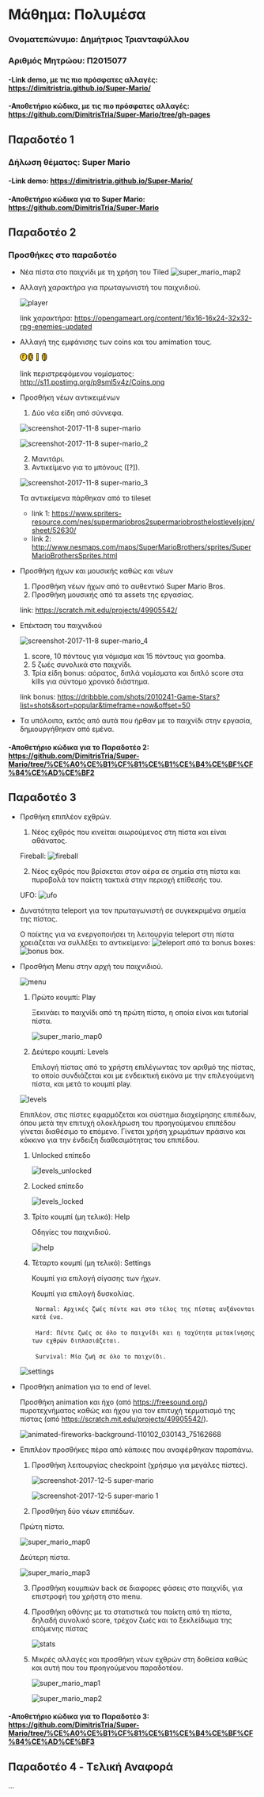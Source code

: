 # Μάθημα: Πολυμέσα

### Ονοματεπώνυμο: Δημήτριος Τριανταφύλλου
### Αριθμός Μητρώου: Π2015077

#### -Link demo, με τις πιο πρόσφατες αλλαγές: https://dimitristria.github.io/Super-Mario/
#### -Αποθετήριο κώδικα, με τις πιο πρόσφατες αλλαγές: https://github.com/DimitrisTria/Super-Mario/tree/gh-pages

## Παραδοτέο 1

### Δήλωση θέματος: Super Mario

#### -Link demo: https://dimitristria.github.io/Super-Mario/
#### -Αποθετήριο κώδικα για το Super Mario: https://github.com/DimitrisTria/Super-Mario

## Παραδοτέο 2

### Προσθήκες στο παραδοτέο
* Νέα πίστα στο παιχνίδι με τη χρήση του Tiled
    ![super_mario_map2](https://user-images.githubusercontent.com/22676085/32542521-83f6e62a-c47b-11e7-8271-5cfc5a66e49a.png)

* Αλλαγή χαρακτήρα για πρωταγωνιστή του παιχνιδιού.

    ![player](https://user-images.githubusercontent.com/22676085/32542777-5ba8b378-c47c-11e7-9f01-6705d5a01311.png)
  
  link χαρακτήρα: https://opengameart.org/content/16x16-16x24-32x32-rpg-enemies-updated

* Αλλαγή της εμφάνισης των coins και του amimation τους.

    ![](https://github.com/DimitrisTria/Super-Mario/blob/%CE%A0%CE%B1%CF%81%CE%B1%CE%B4%CE%BF%CF%84%CE%AD%CE%BF2/assets/sprites/rotated_coin.png)

  link περιστρεφόμενου νομίσματος: http://s11.postimg.org/p9sml5v4z/Coins.png

* Προσθήκη νέων αντικειμένων
  1) Δύο νέα είδη από σύννεφα.
  
    ![screenshot-2017-11-8 super-mario](https://user-images.githubusercontent.com/22676085/32542086-3a571c7a-c47a-11e7-945e-4908eb9b40bb.png)
    
    ![screenshot-2017-11-8 super-mario_2](https://user-images.githubusercontent.com/22676085/32542087-3a76fd88-c47a-11e7-9e36-ced8c79e49f3.png)

  2) Μανιτάρι.
  3) Αντικείμενο για το μπόνους ([?]).
  
    ![screenshot-2017-11-8 super-mario_3](https://user-images.githubusercontent.com/22676085/32542088-3a969bb6-c47a-11e7-8811-edaefa435495.png)
  
  Τα αντικείμενα πάρθηκαν από το tileset
  * link 1: https://www.spriters-resource.com/nes/supermariobros2supermariobrosthelostlevelsjpn/sheet/52630/
  * link 2: http://www.nesmaps.com/maps/SuperMarioBrothers/sprites/SuperMarioBrothersSprites.html

* Προσθήκη ήχων και μουσικής καθώς και νέων
  1) Προσθήκη νέων ήχων από το αυθεντικό Super Mario Bros.
  2) Προσθήκη μουσικής από τα assets της εργασίας.
  
  link: https://scratch.mit.edu/projects/49905542/
  
* Επέκταση του παιχνιδιού

    ![screenshot-2017-11-8 super-mario_4](https://user-images.githubusercontent.com/22676085/32542089-3abb0730-c47a-11e7-9143-198dab12e0fe.png)

  1) score, 10 πόντους για νόμισμα και 15 πόντους για goomba.
  2) 5 ζωές συνολικά στο παιχνίδι.
  3) Τρία είδη bonus: αόρατος, διπλά νομίσματα και διπλό score στα kills για σύντομο χρονικό διάστημα.
  
  link bonus: https://dribbble.com/shots/2010241-Game-Stars?list=shots&sort=popular&timeframe=now&offset=50

* Tα υπόλοιπα, εκτός από αυτά που ήρθαν με το παιχνίδι στην εργασία, δημιουργήθηκαν από εμένα.

#### -Αποθετήριο κώδικα για το Παραδοτέο 2: https://github.com/DimitrisTria/Super-Mario/tree/%CE%A0%CE%B1%CF%81%CE%B1%CE%B4%CE%BF%CF%84%CE%AD%CE%BF2

## Παραδοτέο 3

* Πρσθήκη επιπλέον εχθρών.

    1) Νέος εχθρός που κινείται αιωρούμενος στη πίστα και είναι αθάνατος.
    
    Fireball: ![fireball](https://user-images.githubusercontent.com/22676085/33483734-e4f7be20-d6a7-11e7-8b42-866793675d33.png)

    2) Νέος εχθρός που βρίσκεται στον αέρα σε σημεία στη πίστα και πυροβολά τον παίκτη τακτικά στην περιοχή επίθεσής του.
    
    UFO: ![ufo](https://user-images.githubusercontent.com/22676085/33483697-be8a3740-d6a7-11e7-8931-bf77ccdfd3cc.png)

* Δυνατότητα teleport για τον πρωταγωνιστή σε συγκεκριμένα σημεία της πίστας.
    
    Ο παίκτης για να ενεργοποιήσει τη λειτουργία teleport στη πίστα χρειάζεται να συλλέξει το αντικείμενο: ![teleport](https://user-images.githubusercontent.com/22676085/33485137-f60c9cc0-d6ad-11e7-8207-570955ef6da2.png) από τα bonus boxes: ![bonus box](https://user-images.githubusercontent.com/22676085/33485200-28de6f84-d6ae-11e7-9666-adaacb6125a3.png).

* Προσθήκη Μenu στην αρχή του παιχνιδιού.

    ![menu](https://user-images.githubusercontent.com/22676085/33654136-deb9c26e-da77-11e7-8ea8-ee64186b5470.png)

    1) Πρώτο κουμπί: Play
        
        Ξεκινάει το παιχνίδι από τη πρώτη πίστα, η οποία είναι και tutorial πίστα.
        
        ![super_mario_map0](https://user-images.githubusercontent.com/22676085/33656369-850c53c4-da7e-11e7-96af-a3512b076286.png)
      
    2) Δεύτερο κουμπί: Levels
        
        Επιλογή πίστας από το χρήστη επιλέγωντας τον αριθμό της πίστας, το οποίο συνδιάζεται και με ενδεικτική εικόνα με την επιλεγούμενη πίστα, και μετά το κουμπί play.
      
    ![levels](https://user-images.githubusercontent.com/22676085/33654133-de443a8a-da77-11e7-8212-c2ecb8c75dae.png)
    
    Επιπλέον, στις πίστες εφαρμόζεται και σύστημα διαχείρησης επιπέδων, όπου μετά την επιτυχή ολοκλήρωση του προηγούμενου επιπέδου γίνεται διαθέσιμο το επόμενο. Γίνεται χρήση χρωμάτων πράσινο και κόκκινο για την ένδειξη διαθεσιμότητας του επιπέδου.
    
    1) Unlocked επίπεδο
    
        ![levels_unlocked](https://user-images.githubusercontent.com/22676085/33654135-de938536-da77-11e7-9e5d-1d135a272ef3.png)
        
    2) Locked επίπεδο
    
        ![levels_locked](https://user-images.githubusercontent.com/22676085/33654134-de6ba0de-da77-11e7-9ceb-bf56e1faaa14.png)
    
    3) Τρίτο κουμπί (μη τελικό): Help
        
        Οδηγίες του παιχνιδιού.
      
        ![help](https://user-images.githubusercontent.com/22676085/33654132-de1b6c2c-da77-11e7-879a-a45624fed848.png)
    
    4) Τέταρτο κουμπί (μη τελικό): Settings
        
        Κουμπί για επιλογή σίγασης των ήχων.
        
        Κουμπί για επιλογή δυσκολίας.
      
            Normal: Αρχικές ζωές πέντε και στο τέλος της πίστας αυξάνονται κατά ένα.
     
            Hard: Πέντε ζωές σε όλο το παιχνίδι και η ταχύτητα μετακίνησης των εχθρών διπλασιάζεται.
     
            Survival: Μία ζωή σε όλο το παιχνίδι.
    
    ![settings](https://user-images.githubusercontent.com/22676085/33654138-df1515b0-da77-11e7-9a66-8713219ceb94.png)

* Προσθήκη animation για το end of level.

    Προσθήκη animation και ήχο (από https://freesound.org/) πυροτεχνήματος καθώς και ήχου για τον επιτυχή τερματισμό της πίστας (από https://scratch.mit.edu/projects/49905542/). 
    
    ![animated-fireworks-background-110102_030143_75162668](https://user-images.githubusercontent.com/22676085/33486870-2a3bf8e6-d6b4-11e7-8520-b9e69271fc20.gif)
    
* Επιπλέον προσθήκες πέρα από κάποιες που αναφέρθηκαν παραπάνω.
    
    1) Προσθήκη λειτουργίας checkpoint (χρήσιμο για μεγάλες πίστες).
    
        ![screenshot-2017-12-5 super-mario](https://user-images.githubusercontent.com/22676085/33607610-64bf4d42-d9ca-11e7-8c97-405b07ca516c.png)
        
        ![screenshot-2017-12-5 super-mario 1](https://user-images.githubusercontent.com/22676085/33607611-64e20544-d9ca-11e7-8e0b-a5b5daeb911a.png)

    2) Προσθήκη δύο νέων επιπέδων.
     
     Πρώτη πίστα.
      
     ![super_mario_map0](https://user-images.githubusercontent.com/22676085/33488606-d811c7fc-d6b9-11e7-96f5-327a5e12046b.png)
      
     Δεύτερη πίστα.
      
     ![super_mario_map3](https://user-images.githubusercontent.com/22676085/33655704-7fce8c08-da7c-11e7-850e-ef5d0cfd1925.png)
    
    3) Προσθήκη κουμπιών back σε διαφορες φάσεις στο παιχνίδι, για επιστροφή του χρήστη στο menu.
    4) Προσθήκη οθόνης με τα στατιστικά του παίκτη από τη πίστα, δηλαδή συνολικό score, τρέχον ζωές και το ξεκλείδωμα της επόμενης πίστας
    
        ![stats](https://user-images.githubusercontent.com/22676085/33654139-df366ec2-da77-11e7-951f-e6b25eb7b38b.png)
    
    5) Μικρές αλλαγές και προσθήκη νέων εχθρών στη δοθείσα καθώς και αυτή που του προηγούμενου παραδοτέου.
    
        ![super_mario_map1](https://user-images.githubusercontent.com/22676085/33655905-1ed91048-da7d-11e7-8953-220805da2b54.png)
    
        ![super_mario_map2](https://user-images.githubusercontent.com/22676085/33656042-8c4bb996-da7d-11e7-97db-7063614cf673.png)
    
#### -Αποθετήριο κώδικα για το Παραδοτέο 3: https://github.com/DimitrisTria/Super-Mario/tree/%CE%A0%CE%B1%CF%81%CE%B1%CE%B4%CE%BF%CF%84%CE%AD%CE%BF3

## Παραδοτέο 4 - Tελική Αναφορά
...
